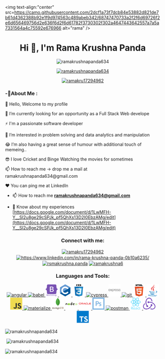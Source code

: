 <img text-align:"center" src=https://camo.githubusercontent.com/2dcf1a73f7dcb84e53882d821de7b61d4362388b92e1f9d974563c489abeb342/68747470733a2f2f6d69726f2e6d656469756d2e636f6d2f6d61782f3730302f302a4647443642557a7a5a7331564a4c75592e676966 alt="rama" />

<h1 align="center">Hi 👋, I'm Rama Krushna Panda</h1>
<!-- <h3 align="center">A passionate full-stack developer from India</h3>
 -->
<p align="center"> <img src="https://komarev.com/ghpvc/?username=ramakrushnapanda634&label=Profile%20views&color=0e75b6&style=flat" alt="ramakrushnapanda634" /> </p>

<p align="center"> <a href="https://github.com/ryo-ma/github-profile-trophy"><img src="https://github-profile-trophy.vercel.app/?username=ramakrushnapanda634" alt="ramakrushnapanda634" /></a> </p>

<p align="center"> <a href="https://twitter.com/ramakru17294962" target="blank"><img src="https://img.shields.io/twitter/follow/ramakru17294962?logo=twitter&style=for-the-badge" alt="ramakru17294962" /></a> </p>
<p></p>
<h3>-💫About Me :</h3>
<p>👋 Hello, Welcome to my profile</p>
<p>🌱 I’m currently looking for an opportunity as a Full Stack Web develope</p>
<p>⚡ I'm a passionate software developer</p>
<p>👀 I’m interested in problem solving and data analytics and manipulation</p>
<p>😂 I’m also having a great sense of humour with additional touch of memeing..</p>
<p>😎 I love Cricket and Binge Watching the movies for sometimes</p>
<p>📫 How to reach me -> drop me a mail at ramakrushnapanda634@gmail.com</p>
<p>❤️ You can ping me at LinkedIn</p>

- 📫 How to reach me **ramakrushnapanda634@gmail.com**

- 📄 Know about my experiences [https://docs.google.com/document/d/1LwMFH-Y__SI2u8ge29cSPJk_pf5QhXs13D2I0EbzAMg/edit](https://docs.google.com/document/d/1LwMFH-Y__SI2u8ge29cSPJk_pf5QhXs13D2I0EbzAMg/edit)

<h3 align="center">Connect with me:</h3>
<p align="center">
<a href="https://twitter.com/ramakru17294962" target="blank"><img align="center" src="https://raw.githubusercontent.com/rahuldkjain/github-profile-readme-generator/master/src/images/icons/Social/twitter.svg" alt="ramakru17294962" height="30" width="40" /></a>
<a href="https://linkedin.com/in/https://www.linkedin.com/in/rama-krushna-panda-0b10a6235" target="blank"><img align="center" src="https://raw.githubusercontent.com/rahuldkjain/github-profile-readme-generator/master/src/images/icons/Social/linked-in-alt.svg" alt="https://www.linkedin.com/in/rama-krushna-panda-0b10a6235/" height="30" width="40" /></a>
<a href="https://fb.com/rsmakrushna.panda" target="blank"><img align="center" src="https://raw.githubusercontent.com/rahuldkjain/github-profile-readme-generator/master/src/images/icons/Social/facebook.svg" alt="rsmakrushna.panda" height="30" width="40" /></a>
<a href="https://instagram.com/ramakrushna6" target="blank"><img align="center" src="https://raw.githubusercontent.com/rahuldkjain/github-profile-readme-generator/master/src/images/icons/Social/instagram.svg" alt="ramakrushna6" height="30" width="40" /></a>
</p>

<h3 align="center">Languages and Tools:</h3>
<p align="center"> <a href="https://angular.io" target="_blank" rel="noreferrer"> <img src="https://angular.io/assets/images/logos/angular/angular.svg" alt="angular" width="40" height="40"/> </a> <a href="https://babeljs.io/" target="_blank" rel="noreferrer"> <img src="https://www.vectorlogo.zone/logos/babeljs/babeljs-icon.svg" alt="babel" width="40" height="40"/> </a> <a href="https://getbootstrap.com" target="_blank" rel="noreferrer"> <img src="https://raw.githubusercontent.com/devicons/devicon/master/icons/bootstrap/bootstrap-plain-wordmark.svg" alt="bootstrap" width="40" height="40"/> </a> <a href="https://www.cprogramming.com/" target="_blank" rel="noreferrer"> <img src="https://raw.githubusercontent.com/devicons/devicon/master/icons/c/c-original.svg" alt="c" width="40" height="40"/> </a> <a href="https://www.w3schools.com/css/" target="_blank" rel="noreferrer"> <img src="https://raw.githubusercontent.com/devicons/devicon/master/icons/css3/css3-original-wordmark.svg" alt="css3" width="40" height="40"/> </a> <a href="https://www.cypress.io" target="_blank" rel="noreferrer"> <img src="https://raw.githubusercontent.com/simple-icons/simple-icons/6e46ec1fc23b60c8fd0d2f2ff46db82e16dbd75f/icons/cypress.svg" alt="cypress" width="40" height="40"/> </a> <a href="https://expressjs.com" target="_blank" rel="noreferrer"> <img src="https://raw.githubusercontent.com/devicons/devicon/master/icons/express/express-original-wordmark.svg" alt="express" width="40" height="40"/> </a> <a href="https://git-scm.com/" target="_blank" rel="noreferrer"> <img src="https://www.vectorlogo.zone/logos/git-scm/git-scm-icon.svg" alt="git" width="40" height="40"/> </a> <a href="https://www.w3.org/html/" target="_blank" rel="noreferrer"> <img src="https://raw.githubusercontent.com/devicons/devicon/master/icons/html5/html5-original-wordmark.svg" alt="html5" width="40" height="40"/> </a> <a href="https://www.java.com" target="_blank" rel="noreferrer"> <img src="https://raw.githubusercontent.com/devicons/devicon/master/icons/java/java-original.svg" alt="java" width="40" height="40"/> </a> <a href="https://developer.mozilla.org/en-US/docs/Web/JavaScript" target="_blank" rel="noreferrer"> <img src="https://raw.githubusercontent.com/devicons/devicon/master/icons/javascript/javascript-original.svg" alt="javascript" width="40" height="40"/> </a> <a href="https://materializecss.com/" target="_blank" rel="noreferrer"> <img src="https://raw.githubusercontent.com/prplx/svg-logos/5585531d45d294869c4eaab4d7cf2e9c167710a9/svg/materialize.svg" alt="materialize" width="40" height="40"/> </a> <a href="https://www.mongodb.com/" target="_blank" rel="noreferrer"> <img src="https://raw.githubusercontent.com/devicons/devicon/master/icons/mongodb/mongodb-original-wordmark.svg" alt="mongodb" width="40" height="40"/> </a> <a href="https://nodejs.org" target="_blank" rel="noreferrer"> <img src="https://raw.githubusercontent.com/devicons/devicon/master/icons/nodejs/nodejs-original-wordmark.svg" alt="nodejs" width="40" height="40"/> </a> <a href="https://www.oracle.com/" target="_blank" rel="noreferrer"> <img src="https://raw.githubusercontent.com/devicons/devicon/master/icons/oracle/oracle-original.svg" alt="oracle" width="40" height="40"/> </a> <a href="https://www.photoshop.com/en" target="_blank" rel="noreferrer"> <img src="https://raw.githubusercontent.com/devicons/devicon/master/icons/photoshop/photoshop-line.svg" alt="photoshop" width="40" height="40"/> </a> <a href="https://postman.com" target="_blank" rel="noreferrer"> <img src="https://www.vectorlogo.zone/logos/getpostman/getpostman-icon.svg" alt="postman" width="40" height="40"/> </a> <a href="https://reactjs.org/" target="_blank" rel="noreferrer"> <img src="https://raw.githubusercontent.com/devicons/devicon/master/icons/react/react-original-wordmark.svg" alt="react" width="40" height="40"/> </a> <a href="https://redux.js.org" target="_blank" rel="noreferrer"> <img src="https://raw.githubusercontent.com/devicons/devicon/master/icons/redux/redux-original.svg" alt="redux" width="40" height="40"/> </a> <a href="https://www.typescriptlang.org/" target="_blank" rel="noreferrer"> <img src="https://raw.githubusercontent.com/devicons/devicon/master/icons/typescript/typescript-original.svg" alt="typescript" width="40" height="40"/> </a> </p>

<p><img align="center" src="https://github-readme-stats.vercel.app/api/top-langs?username=ramakrushnapanda634&show_icons=true&locale=en&layout=compact" alt="ramakrushnapanda634" /></p>

<p>&nbsp;<img align="center" src="https://github-readme-stats.vercel.app/api?username=ramakrushnapanda634&show_icons=true&locale=en" alt="ramakrushnapanda634" /></p>

<p><img align="center" src="https://github-readme-streak-stats.herokuapp.com/?user=ramakrushnapanda634&" alt="ramakrushnapanda634" /></p>

